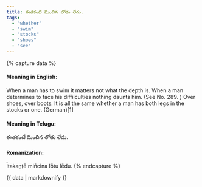 ```yaml
---
title: ఈతకంటే మించిన లోతు లేదు.
tags:
  - "whether"
  - "swim"
  - "stocks"
  - "shoes"
  - "see"
---
```


{% capture data %}
#### Meaning in English:
When a man has to swim it matters not what the depth is.
When a man determines to face his diffiiculties nothing daunts him.
(See No. 289. )
Over shoes, over boots.
It is all the same whether a man has both legs in the stocks or one. (German)[1]

#### Meaning in Telugu:
ఈతకంటే మించిన లోతు లేదు.

#### Romanization:
Ītakaṇṭē min̄cina lōtu lēdu.
{% endcapture %}

{{ data | markdownify }}

